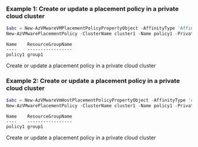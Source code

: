 ### Example 1: Create or update a placement policy in a private cloud cluster
```powershell
$abc = New-AzVMwareVMPlacementPolicyPropertyObject -AffinityType 'Affinity' -VMMember @{"test"="test"}
New-AzVMwarePlacementPolicy -ClusterName cluster1 -Name policy1 -PrivateCloudName cloud1 -ResourceGroupName group1 -Property $abc
```
```output
Name    ResourceGroupName
----    -----------------
policy1 group1
```

Create or update a placement policy in a private cloud cluster

### Example 2: Create or update a placement policy in a private cloud cluster
```powershell
$abc = New-AzVMwareVmHostPlacementPolicyPropertyObject -AffinityType 'AntiAffinity' -HostMember @{"test"="test"} -VMMember @{"test"="test"}
New-AzVMwarePlacementPolicy -ClusterName cluster1 -Name policy1 -PrivateCloudName cloud1 -ResourceGroupName group1 -Property $abc
```
```output
Name    ResourceGroupName
----    -----------------
policy1 group1
```

Create or update a placement policy in a private cloud cluster